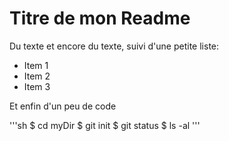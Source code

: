 # Titre de mon Readme
 
Du texte et encore du texte, suivi d'une petite liste:
 - Item 1
 - Item 2
 - Item 3

Et enfin d'un peu de code

'''sh
 $ cd myDir
 $ git init
 $ git status
 $ ls -al
'''